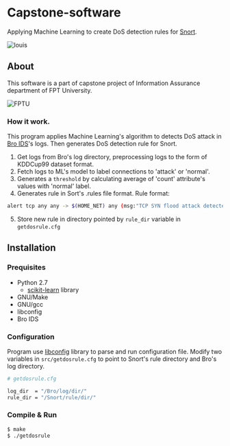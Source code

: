 # Capstone-software
Applying Machine Learning to create DoS detection rules for [Snort](https://www.snort.org/).

![louis](http://paoru.fr/wp-content/uploads/2011/11/images.jpg)

## About
This software is a part of capstone project of Information Assurance department of FPT University.

![FPTU](http://fpt.edu.vn/wp-content/uploads/2016/12/Logo-FE-e1480672678192.png)

### How it work.
This program applies Machine Learning's algorithm to detects DoS attack in [Bro IDS](https://www.bro.org/)'s logs. Then generates DoS detection rule for Snort.
1. Get logs from Bro's log directory, preprocessing logs to the form of KDDCup99 dataset format.
2. Fetch logs to ML's model to label connections to 'attack' or 'normal'.
3. Generates a `threshold` by calculating average of 'count' attribute's values with 'normal' label.
4. Generates rule in Sort's .rules file format. Rule format: 
```sh
alert tcp any any -> $(HOME_NET) any (msg:"TCP SYN flood attack detected"; flags:S; threshold: type threshold, track by_dst, count 0 , seconds 2; sid: 5000001; rev:1;)
```
5. Store new rule in directory pointed by `rule_dir` variable in `getdosrule.cfg`
## Installation

### Prequisites
* Python 2.7
  * [scikit-learn](http://scikit-learn.org/stable/index.html) library
* GNU/Make
* GNU/gcc
* libconfig
* Bro IDS

### Configuration
Program use [libconfig](https://github.com/hyperrealm/libconfig) library to parse and run configuration file.
Modify two variables in `src/getdosrule.cfg` to point to Snort's rule directory and Bro's log directory.
```sh
# getdosrule.cfg

log_dir  = "/Bro/log/dir/"
rule_dir = "/Snort/rule/dir/"
```

### Compile & Run
```sh
$ make
$ ./getdosrule
```
